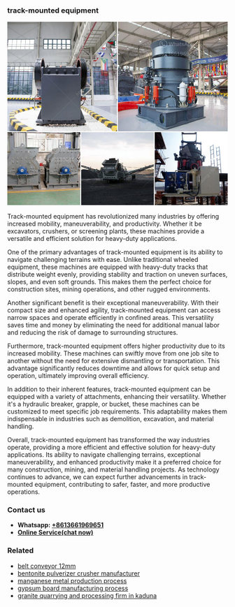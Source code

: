 <h3>track-mounted equipment</h3><img src='1708498461.jpg' alt=''><p>Track-mounted equipment has revolutionized many industries by offering increased mobility, maneuverability, and productivity. Whether it be excavators, crushers, or screening plants, these machines provide a versatile and efficient solution for heavy-duty applications.</p><p>One of the primary advantages of track-mounted equipment is its ability to navigate challenging terrains with ease. Unlike traditional wheeled equipment, these machines are equipped with heavy-duty tracks that distribute weight evenly, providing stability and traction on uneven surfaces, slopes, and even soft grounds. This makes them the perfect choice for construction sites, mining operations, and other rugged environments.</p><p>Another significant benefit is their exceptional maneuverability. With their compact size and enhanced agility, track-mounted equipment can access narrow spaces and operate efficiently in confined areas. This versatility saves time and money by eliminating the need for additional manual labor and reducing the risk of damage to surrounding structures.</p><p>Furthermore, track-mounted equipment offers higher productivity due to its increased mobility. These machines can swiftly move from one job site to another without the need for extensive dismantling or transportation. This advantage significantly reduces downtime and allows for quick setup and operation, ultimately improving overall efficiency.</p><p>In addition to their inherent features, track-mounted equipment can be equipped with a variety of attachments, enhancing their versatility. Whether it's a hydraulic breaker, grapple, or bucket, these machines can be customized to meet specific job requirements. This adaptability makes them indispensable in industries such as demolition, excavation, and material handling.</p><p>Overall, track-mounted equipment has transformed the way industries operate, providing a more efficient and effective solution for heavy-duty applications. Its ability to navigate challenging terrains, exceptional maneuverability, and enhanced productivity make it a preferred choice for many construction, mining, and material handling projects. As technology continues to advance, we can expect further advancements in track-mounted equipment, contributing to safer, faster, and more productive operations.</p><h3>Contact us</h3><ul><li><strong>Whatsapp:&nbsp;<a href="https://wa.me/8613661969651">+8613661969651</a></strong></li><li><a href="https://swt.shibang-china.com/?git&amp;zhl&amp;trackmounted equipment"><strong>Online Service(chat now)</strong></a></li></ul><h3>Related</h3><ul><li><a href='belt conveyor 12mm.md'>belt conveyor 12mm</a></li><li><a href='bentonite pulverizer crusher manufacturer.md'>bentonite pulverizer crusher manufacturer</a></li><li><a href='manganese metal production process.md'>manganese metal production process</a></li><li><a href='gypsum board manufacturing process.md'>gypsum board manufacturing process</a></li><li><a href='granite quarrying and processing firm in kaduna.md'>granite quarrying and processing firm in kaduna</a></li></ul>